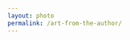 ```yaml
---
layout: photo
permalink: /art-from-the-author/
---
```


<div class="author-art" style="background-image: url(/images/Liz-14Film.jpg)">
</div>
